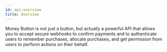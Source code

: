 ```yaml
---
id: api-overview
title: Overview
---
```


Money Button is not just a button, but actually a powerful API that allows you
to accept secure webhooks to confirm payments and to authenticate users to
remember purchases, allocate purchases, and get permission from users to perform
actions on their behalf.
